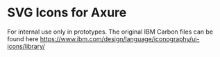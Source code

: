 # SVG Icons for Axure
For internal use only in prototypes.
The original IBM Carbon files can be found here https://www.ibm.com/design/language/iconography/ui-icons/library/
